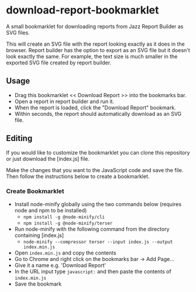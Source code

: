 # download-report-bookmarklet
A small bookmarklet for downloading reports from Jazz Report Builder as SVG files.

This will create an SVG file with the report looking exactly as it does in the browser. Report builder has the option to export as an SVG file but it doesn't look exactly the same. For example, the text size is much smaller in the exported SVG file created by report builder.

## Usage
- Drag this bookmarklet << Download Report >> into the bookmarks bar.
- Open a report in report builder and run it.
- When the report is loaded, click the "Download Report" bookmark.
- Within seconds, the report should automatically download as an SVG file.

## Editing
If you would like to customize the bookmarklet you can clone this repository or just download the [index.js] file.

Make the changes that you want to the JavaScript code and save the file. Then follow the instructions below to create a bookmarklet.

### Create Bookmarklet
- Install node-minify globally using the two commands below (requires node and npm to be installed)
  - `npm install -g @node-minify/cli`
  - `npm install -g @node-minify/terser`
- Run node-minify with the following command from the directory containing [index.js]
  - `node-minify --compressor terser --input index.js --output index.min.js`
- Open `index.min.js` and copy the contents
- Go to Chrome and right click on the bookmarks bar -> Add Page...
- Give it a name e.g. 'Download Report'
- In the URL input type `javascript:` and then paste the contents of `index.min.js`
- Save the bookmark